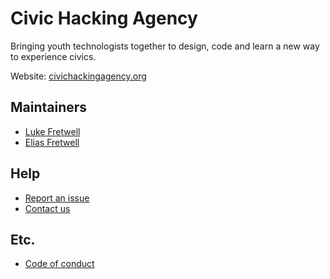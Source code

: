 # Civic Hacking Agency

Bringing youth technologists together to design, code and learn a new way to experience civics.

Website: [civichackingagency.org](https://civichackingagency.org)

## Maintainers

* [Luke Fretwell](@lukefretwell)
* [Elias Fretwell](@Narlotl)

## Help

* [Report an issue](https://github.com/civichackingagency/civichackingagency.github.io/issues/new/choose)
* [Contact us](https://civichackingagency.org/contact)

## Etc.

* [Code of conduct](https://civichackingagency.org/conduct/)
